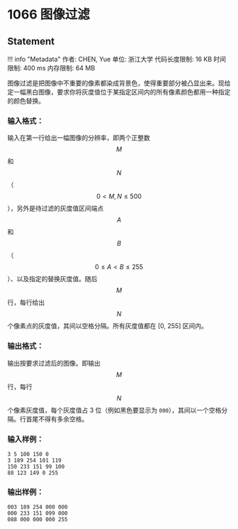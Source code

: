 
# 1066 图像过滤

## Statement

!!! info "Metadata"
    作者: CHEN, Yue
    单位: 浙江大学
    代码长度限制: 16 KB
    时间限制: 400 ms
    内存限制: 64 MB

图像过滤是把图像中不重要的像素都染成背景色，使得重要部分被凸显出来。现给定一幅黑白图像，要求你将灰度值位于某指定区间内的所有像素颜色都用一种指定的颜色替换。

### 输入格式：

输入在第一行给出一幅图像的分辨率，即两个正整数 $$M$$ 和 $$N$$（$$0 < M, N \le 500$$），另外是待过滤的灰度值区间端点 $$A$$ 和 $$B$$（$$0 \le A < B \le 255$$）、以及指定的替换灰度值。随后 $$M$$ 行，每行给出 $$N$$ 个像素点的灰度值，其间以空格分隔。所有灰度值都在 [0, 255] 区间内。

### 输出格式：

输出按要求过滤后的图像。即输出 $$M$$ 行，每行 $$N$$ 个像素灰度值，每个灰度值占 3 位（例如黑色要显示为 `000`），其间以一个空格分隔。行首尾不得有多余空格。

### 输入样例：
```plaintext
3 5 100 150 0
3 189 254 101 119
150 233 151 99 100
88 123 149 0 255
```

### 输出样例：
```plaintext
003 189 254 000 000
000 233 151 099 000
088 000 000 000 255
```


